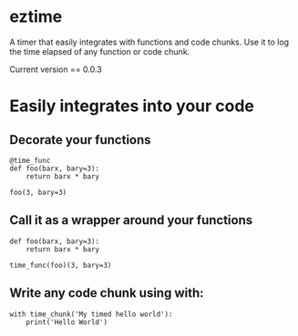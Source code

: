 # eztime
A timer that easily integrates with functions and code chunks. 
Use it to log the time elapsed of any function or code chunk.

Current version == 0.0.3

# Easily integrates into your code


## Decorate your functions
```
@time_func
def foo(barx, bary=3):
    return barx * bary
    
foo(3, bary=3)
```

## Call it as a wrapper around your functions
```
def foo(barx, bary=3):
    return barx * bary
    
time_func(foo)(3, bary=3)
```

## Write any code chunk using with:
```
with time_chunk('My timed hello world'):
    print('Hello World')
```